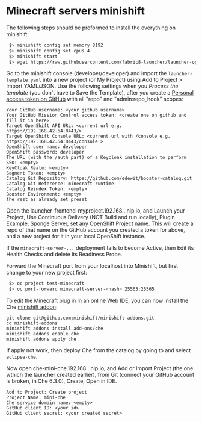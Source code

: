 Minecraft servers minishift
===========================

The following steps should be preformed to install the everything on minishift:

```bash
 $> minishift config set memory 8192
 $> minishift config set cpus 4
 $> minishift start
 $> wget https://raw.githubusercontent.com/fabric8-launcher/launcher-openshift-templates/master/openshift/launcher-template.yaml
```

Go to the minishift console (developer/developer) and import the `launcher-template.yaml` into a new project (or My Project) using Add to Project > Import YAML/JSON.  Use the following settings when you *Process the template* (you don't have to Save the Template), after you create a [Personal access token on GitHub](https://github.com/settings/tokens) with all "repo" and "admin:repo_hook" scopes:

```
Your GitHub username: <your github username>
Your GitHub Mission Control access token: <create one on github and fill it in here>
Target OpenShift API URL: <current url e.g. https://192.168.42.64:8443/>
Target OpenShift Console URL: <current url with /console e.g. https://192.168.42.64:8443/console >
OpenShift user name: developer
OpenShift password: developer
The URL (with the /auth part) of a Keycloak installation to perform SSO: <empty>
KeyCloak Realm: <empty>
Segment Token: <empty>
Catalog Git Repository: https://github.com/edewit/booster-catalog.git
Catalog Git Reference: minecraft-runtime
Catalog Reindex Token: <empty>
Booster Environment: <empty>
the rest as already set preset
```

Open the launcher-frontend-myproject.192.168...nip.io, and Launch your Project, Use Continuous Delivery (NOT Build and run locally), Plugin Example, Sponge Server, set any OpenShift Project name.  This will create a repo of that name on the GitHub account you created a token for above, and a new project for it in your local OpenShift instance. 

If the `minecraft-server-...` deployment fails to become Active, then Edit its Health Checks and delete its Readiness Probe.

Forward the Minecraft port from your localhost into Minishift, but first change to your new project first:

```bash
 $> oc project test-minecraft
 $> oc port-forward minecraft-server-<hash> 25565:25565
```

To edit the Minecraft plug in in an online Web IDE, you can now install the Che [minishift addon](https://github.com/minishift/minishift-addons/tree/master/add-ons/che):

```
git clone git@github.com:minishift/minishift-addons.git
cd minishift-addons
minishift addons install add-ons/che
minishift addons enable che
minishift addons apply che
```

If apply not work, then deploy Che from the catalog by going to <console url> and select `eclipse-che`.  
 
Now open che-mini-che.192.168...nip.io, and Add or Import Project (the one wthich the launcher created earlier), from Git (connect your GitHub account is broken, in Che 6.3.0), Create, Open in IDE.


```
Add to Project: Create project
Project Name: mini-che
Che service domain name: <empty>
GitHub client ID: <your id>
GitHub client secret: <your created secret>
```
